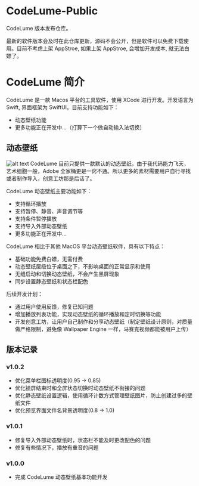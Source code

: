 # CodeLume-Public
CodeLume 版本发布仓库。

最新的软件版本会及时在此仓库更新，源码不会公开，但是软件可以免费下载使用。目前不考虑上架 AppStroe, 如果上架 AppStroe, 会增加开发成本, 就无法白嫖了。

# CodeLume 简介

CodeLume 是一款 Macos 平台的工具软件，使用 XCode 进行开发。开发语言为 Swift, 界面框架为 SwiftUI。目前支持功能如下：
- 动态壁纸功能
- 更多功能正在开发中...（打算下一个做自动输入法切换）

## 动态壁纸
![alt text](image/CodeLumeWallpaper.png)
CodeLume 目前只提供一款默认的动态壁纸，由于我代码能力飞天，艺术细胞一般，Adobe 全家桶更是一窍不通。所以更多的素材需要用户自行寻找或者制作导入，创意工坊那是后话了。

CodeLume 动态壁纸主要功能如下：
- 支持循环播放
- 支持暂停、静音、声音调节等
- 支持条件暂停播放
- 支持导入外部动态壁纸
- 更多功能正在开发中...

CodeLume 相比于其他 MacOS 平台动态壁纸软件，具有以下特点：
- 基础功能免费白嫖，无需付费
- 动态壁纸层级位于桌面之下，不影响桌面的正常显示和使用
- 无缝启动和切换动态壁纸，不会产生黑屏现象
- 同步设置静态壁纸和状态栏配色

后续开发计划：
- 通过用户使用反馈，修复已知问题
- 增加播放列表功能，实现动态壁纸的循环播放和定时切换等功能
- 开发创意工坊，让用户自己制作和分享动态壁纸（制定壁纸设计原则，对质量做严格限制，避免像 Wallpaper Engine 一样，马赛克视频都能被用户上传）


## 版本记录

### v1.0.2
- 优化菜单栏图标透明度(0.95 -> 0.85)
- 优化锁屏结束时和全屏状态切换时动态壁纸不衔接的问题
- 优化静态壁纸设置逻辑，使用循环计数方式管理壁纸图片，防止创建过多的壁纸文件
- 优化预览界面文件名背景透明度(0.8 -> 1.0)

### v1.0.1
- 修复导入外部动态壁纸时，状态栏不能及时更改配色的问题
- 修复有些情况下，播放有重音的问题

### v1.0.0
- 完成 CodeLume 动态壁纸基本功能开发
